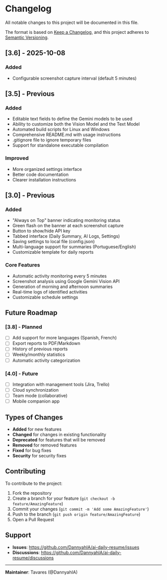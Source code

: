 # Changelog

All notable changes to this project will be documented in this file.

The format is based on [Keep a Changelog](https://keepachangelog.com/en/1.0.0/),
and this project adheres to [Semantic Versioning](https://semver.org/).

## [3.6] - 2025-10-08

### Added
- Configurable screenshot capture interval (default 5 minutes)

## [3.5] - Previous

### Added
- Editable text fields to define the Gemini models to be used
- Ability to customize both the Vision Model and the Text Model
- Automated build scripts for Linux and Windows
- Comprehensive README.md with usage instructions
- .gitignore file to ignore temporary files
- Support for standalone executable compilation

### Improved
- More organized settings interface
- Better code documentation
- Clearer installation instructions

## [3.0] - Previous

### Added
- "Always on Top" banner indicating monitoring status
- Green flash on the banner at each screenshot capture
- Button to show/hide API key
- Tabbed interface (Daily Summary, AI Logs, Settings)
- Saving settings to local file (config.json)
- Multi-language support for summaries (Portuguese/English)
- Customizable template for daily reports

### Core Features
- Automatic activity monitoring every 5 minutes
- Screenshot analysis using Google Gemini Vision API
- Generation of morning and afternoon summaries
- Real-time logs of identified activities
- Customizable schedule settings

## Future Roadmap

### [3.8] - Planned
- [ ] Add support for more languages (Spanish, French)
- [ ] Export reports to PDF/Markdown
- [ ] History of previous reports
- [ ] Weekly/monthly statistics
- [ ] Automatic activity categorization

### [4.0] - Future
- [ ] Integration with management tools (Jira, Trello)
- [ ] Cloud synchronization
- [ ] Team mode (collaborative)
- [ ] Mobile companion app

## Types of Changes

- **Added** for new features
- **Changed** for changes in existing functionality
- **Deprecated** for features that will be removed
- **Removed** for removed features
- **Fixed** for bug fixes
- **Security** for security fixes

## Contributing

To contribute to the project:
1. Fork the repository
2. Create a branch for your feature (`git checkout -b feature/AmazingFeature`)
3. Commit your changes (`git commit -m 'Add some AmazingFeature'`)
4. Push to the branch (`git push origin feature/AmazingFeature`)
5. Open a Pull Request

## Support

- **Issues**: https://github.com/DannyahIA/ai-daily-resume/issues
- **Discussions**: https://github.com/DannyahIA/ai-daily-resume/discussions

---

**Maintainer**: Tavares (@DannyahIA)

